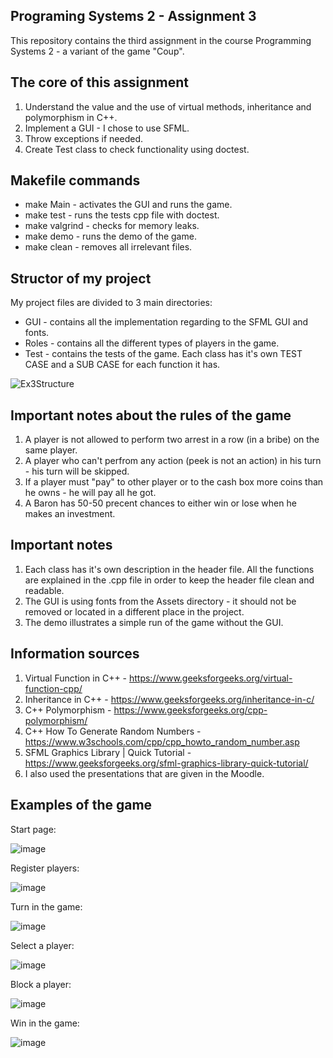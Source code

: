 Programing Systems 2 - Assignment 3
-
This repository contains the third assignment in the course Programming Systems 2 - a variant of the game "Coup".

The core of this assignment
-
1. Understand the value and the use of virtual methods, inheritance and polymorphism in C++.
2. Implement a GUI - I chose to use SFML.
3. Throw exceptions if needed.
4. Create Test class to check functionality using doctest.

Makefile commands
-
- make Main - activates the GUI and runs the game.
- make test - runs the tests cpp file with doctest.
- make valgrind - checks for memory leaks.
- make demo - runs the demo of the game.
- make clean - removes all irrelevant files.

Structor of my project
-
My project files are divided to 3 main directories:
- GUI - contains all the implementation regarding to the SFML GUI and fonts.
- Roles - contains all the different types of players in the game.
- Test - contains the tests of the game. Each class has it's own TEST CASE and a SUB CASE for each function it has.

 
![Ex3Structure](https://github.com/user-attachments/assets/96080092-f97b-44ed-b59d-09736c3419ca)

Important notes about the rules of the game
-
1. A player is not allowed to perform two arrest in a row (in a bribe) on the same player.
2. A player who can't perfrom any action (peek is not an action) in his turn - his turn will be skipped.
3. If a player must "pay" to other player or to the cash box more coins than he owns - he will pay all he got.
4. A Baron has 50-50 precent chances to either win or lose when he makes an investment.

Important notes
-
1. Each class has it's own description in the header file. All the functions are explained in the .cpp file in order to keep the header file clean and readable.
2. The GUI is using fonts from the Assets directory - it should not be removed or located in a different place in the project.
3. The demo illustrates a simple run of the game without the GUI.

Information sources
-
1. Virtual Function in C++ - https://www.geeksforgeeks.org/virtual-function-cpp/
2. Inheritance in C++ - https://www.geeksforgeeks.org/inheritance-in-c/
3. C++ Polymorphism - https://www.geeksforgeeks.org/cpp-polymorphism/
4. C++ How To Generate Random Numbers - https://www.w3schools.com/cpp/cpp_howto_random_number.asp
5. SFML Graphics Library | Quick Tutorial - https://www.geeksforgeeks.org/sfml-graphics-library-quick-tutorial/
6. I also used the presentations that are given in the Moodle.

Examples of the game
-
Start page:

![image](https://github.com/user-attachments/assets/ba9aed30-b2d0-4607-bf39-b9eaf25e7c4b)

Register players:

![image](https://github.com/user-attachments/assets/7c319c2c-7e0e-4541-8f19-c4d2cba067cd)

Turn in the game:

![image](https://github.com/user-attachments/assets/45a2265a-650b-451d-8693-1f44fd9afd7d)

Select a player:

![image](https://github.com/user-attachments/assets/fa579dad-629b-4147-87b5-f936692ea99e)

Block a player:

![image](https://github.com/user-attachments/assets/f14330e7-3fed-49ed-af62-9034220576eb)

Win in the game:

![image](https://github.com/user-attachments/assets/b1658be0-6b7b-47f0-b4e2-f610a29d2458)
